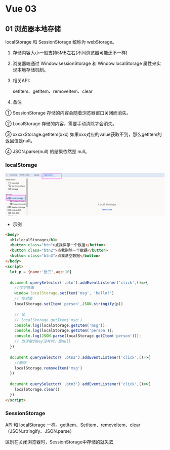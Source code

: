# Vue 03

## 01 浏览器本地存储

localStorage 和 SessionStorage 统称为 webStorage。

1. 存储内容大小一般支持5MB左右(不同浏览器可能还不一样)

2. 浏览器端通过 Window.sessionStorage 和 Window.localStorage 属性来实现本地存储机制。

3. 相关API:

   setItem、getItem、removeItem、clear

4. 备注

① SessionStorage 存储的内容会随着浏览器窗口关闭而消失。

② LocalStorage 存储的内容，需要手动清除才会消失。

③ xxxxxStorage.getItem(xxx) 如果xxx对应的value获取不到，那么getltem的返回值是null。

④ JSON.parse(null) 的结果依然是 null。

### localStorage

<img src="img/image-20240325221759945.png" alt="image-20240325221759945" style="zoom:67%;" />

- 示例

```html
<body>
  <h1>localStorage</h1>
  <button class="btn">点我保存一个数据</button>
  <button class="btn2">点我删除一个数据</button>
  <button class="btn3">点我清空数据</button>
</body>
<script>
  let p = {name:'张三',age:16}

  document.querySelector('.btn').addEventListener('click',()=>{
    //存字符串
    window.localStorage.setItem('msg', 'hello!')
    // 存对象
    localStorage.setItem('person',JSON.stringify(p))

    // 读
    // localStorage.getItem('msg')
    console.log(localStorage.getItem('msg'));
    console.log(localStorage.getItem('person'));
    console.log(JSON.parse(localStorage.getItem('person')));
    // 当读取的key没有时，是null
  })

  document.querySelector('.btn2').addEventListener('click',()=>{
    //删除
    localStorage.removeItem('msg')
  })

  document.querySelector('.btn3').addEventListener('click',()=>{
    localStorage.clear()
  })
</script>
```



### SessionStorage

API 和 localStorage 一样。getItem、SetItem、removeItem、clear（JSON.stringify、JSON.parse）

区别在关闭浏览器时，SessionStorage中存储的就失去